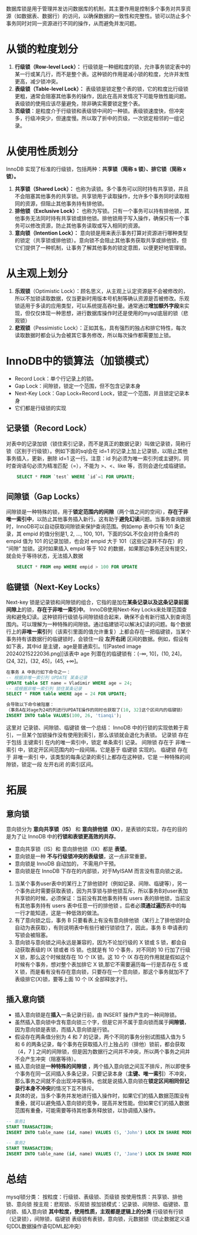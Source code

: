 数据库锁是用于管理并发访问数据库的机制，其主要作用是控制多个事务对共享资源（如数据表、数据行）的访问，以确保数据的一致性和完整性。锁可以防止多个事务同时对同一资源进行不同的操作，从而避免并发问题。
# 从锁的粒度划分
1. **行级锁（Row-level Lock）：** 行级锁是一种细粒度的锁，允许事务锁定表中的某一行或某几行，而不是整个表。这种锁的作用是减小锁的粒度，允许并发性更高，减少锁冲突。
2. **表级锁（Table-level Lock）：** 表级锁是锁定整个表的锁，它的粒度比行级锁更粗，通常会阻塞其他事务的操作，因此在高并发情况下可能导致性能问题。表级锁的使用应该尽量避免，除非确实需要锁定整个表。
3. **页级锁**：是粒度介于行级锁和表级锁中间的一种锁。表级锁速度快，但冲突多，行级冲突少，但速度慢。所以取了折中的页级，一次锁定相邻的一组记录。
# 从使用性质划分
InnoDB 实现了标准的行级锁，包括两种：**共享锁（简称 s 锁）、排它锁（简称 x 锁）。**
1. **共享锁（Shared Lock）：** 也称为读锁。多个事务可以同时持有共享锁，并且不会阻塞其他事务的共享锁。共享锁用于读取操作，允许多个事务同时读取相同的资源，但阻止其他事务持有排他锁。
2. **排他锁（Exclusive Lock）：** 也称为写锁。只有一个事务可以持有排他锁，其他事务无法同时持有共享锁或排他锁。排他锁用于写入操作，确保只有一个事务可以修改资源，防止其他事务读取或写入相同的资源。
3.  **意向锁（Intention Lock）：** 意向锁是用来表示事务打算对资源进行哪种类型的锁定（共享锁或排他锁）。意向锁不会阻止其他事务获取共享或排他锁，但它们提供了一种机制，让事务了解其他事务的锁定意图，以便更好地管理锁。
# 从主观上划分
1. **乐观锁**（Optimistic Lock）：顾名思义，从主观上认定资源是不会被修改的，所以不加锁读取数据，仅当更新时用版本号机制等确认资源是否被修改。乐观锁适用于多读的应用类型，可以系统提高吞吐量。通常通过**增加额外字段**来实现，但仅仅体现一种思想，进行数据库操作时还是使用的mysql底层的锁（悲观锁）
2. **悲观锁**（Pessimistic Lock）：正如其名，具有强烈的独占和排它特性，每次读取数据时都会认为会被其它事务修改，所以每次操作都需要加上锁。
# InnoDB中的锁算法（加锁模式）
- Record Lock：单个行记录上的锁。
- Gap Lock：间隙锁，锁定一个范围，但不包含记录本身
- Next-Key Lock：Gap Lock+Record Lock，锁定一个范围，并且锁定记录本身
- 它们都是行级锁的实现
## 记录锁（Record Lock）
对表中的记录加锁（锁住索引记录，而不是真正的数据记录）叫做记录锁，简称行锁（区别于行级锁）。例如下面的sql会在 id=1 的记录上加上记录锁，以阻止其他事务插入，更新，删除 id=1 这一行。注意：id 列必须为唯一索引列或主键列，同时查询语句必须为精准匹配（=），不能为 >、<、like 等，否则会退化成临键锁。
```SQL
	SELECT * FROM `test` WHERE `id`=1 FOR UPDATE;
```
## 间隙锁（Gap Locks）
间隙锁是一种特殊的锁，用于**锁定范围内的间隙**（两个值之间的空间），**存在于非唯一索引中**，以防止其他事务插入新行。这有助于**避免幻读**问题。当事务查询数据时，InnoDB可以自动获取间隙锁来保护查询范围。例如emp 表中只有 101 条记录，其 empid 的值分别是1, 2, …, 100, 101，下面的SQL不仅会对符合条件的 empid 值为 101 的记录加锁，也会对 empid 大于 101（这些记录并不存在）的 “间隙” 加锁。这时如果插入 empid 等于 102 的数据，如果那边事务还没有提交，就会处于等待状态，无法插入数据
```SQL
	SELECT * FROM emp WHERE empid > 100 FOR UPDATE
```
## 临键锁（Next-Key Locks）
Next-key 锁是记录锁和间隙锁的组合，它指的是加在**某条记录以及这条记录前面间隙上**的锁，**存在于非唯一索引中**。 InnoDB使用Next-Key Locks来处理范围查询和避免幻读。这种锁将行级锁与间隙锁结合起来，确保不会有新行插入到查询范围内。可以理解为一种特殊的间隙锁。通过临建锁可以解决幻读的问题。每个数据行上的**非唯一索引**列（该索引里面的值允许重复）上都会存在一把临键锁，当某个事务持有该数据行的临键锁时，会锁住一段 **左开右闭** 区间的数据。例如，假设有如下表，其中id 是主键，age是普通索引。![[Pasted image 20240215222036.png]]该表中 age 列潜在的临键锁有：(-∞, 10]，(10, 24]，(24, 32]，(32, 45]，(45, +∞]。
```SQL
在事务 A 中执行如下命令之一：
-- 根据非唯一索引列 UPDATE 某条记录 
UPDATE table SET name = Vladimir WHERE age = 24; 
-- 或根据非唯一索引列 锁住某条记录 
SELECT * FROM table WHERE age = 24 FOR UPDATE;

会导致以下命令被阻塞：
（事务A在对age为24的列进行UPDATE操作的同时也获取了(10, 32]这个区间内的临键锁）
INSERT INTO table VALUES(100, 26, 'tianqi');
```
这里对 记录锁、间隙锁、临键锁 做一个总结：
InnoDB 中的行锁的实现依赖于索引，一旦某个加锁操作没有使用到索引，那么该锁就会退化为表锁。
记录锁 存在于包括 主键索引 在内的唯一索引中，锁定 单条索引 记录。
间隙锁 存在于 非唯一索引 中，锁定开区间范围内的一段间隔，它是基于 临键锁 实现的。
临键锁 存在于 非唯一索引 中，该类型的每条记录的索引上都存在这种锁，它是 一种特殊的间隙锁，锁定一段 左开右闭 的索引区间。
# 拓展
## 意向锁
意向锁分为 **意向共享锁（IS）** 和 **意向排他锁（IX）**，是表锁的实现，存在的目的是为了让 InnoDB 中的**行锁和表锁更高效的共存**。
- 意向共享锁（IS）和 意向排他锁（IX）都是 **表锁**。
- 意向锁是一种 **不与行级锁冲突的表级锁**，这一点非常重要。
- 意向锁是 InnoDB 自动加的， 不需用户干预。
- 意向锁是在 InnoDB 下存在的内部锁，对于MyISAM 而言没有意向锁之说。

1. 当某个事务user表中的某行上了排他锁时（例如记录、间隙、临键等），另一个事务此时需要获取表锁，因为共享锁与排他锁互斥，所以事务B对user表加共享锁的时候，必须保证：当前没有其他事务持有 users 表的排他锁，当前没有其他事务持有 users 表中任意一行的排他锁 。后者必**须通过遍历**表中的每一行才能知道，这是一种低效的做法。
2. 有了意向锁之后，事务 B 只要看表上有没有意向排他锁（某行上了排他锁时会自动为表获取），有则说明表中有些行被行锁锁住了，因此，事务 B 申请表的写锁会被阻塞。
3. 意向锁与意向锁之间永远是兼容的，因为不论加行级的 X 锁或 S 锁，都会自动获取表级的 IX 锁或者 IS 锁。也就是有 10 个事务，对不同的 10 行加了行级 X 锁，那么这个时候就存在 10 个 IX 锁。这 10 个 IX 存在的作用就是假如这个时候有个事务，想对整个表加排它 X 锁,那它不需要遍历每一行是否存在 S 或 X 锁，而是看有没有存在意向锁，只要存在一个意向锁，那这个事务就加不了表级排它(X)锁，要等上面 10 个 IX 全部释放才行。
## 插入意向锁
- 插入意向锁是在**插入**一条记录行前，由 INSERT 操作产生的一种间隙锁。
- 虽然插入意向锁中含有意向锁三个字，但是它并不属于意向锁而属于**间隙锁**，因为意向锁是表锁，而插入意向锁是行锁。
- 假设存在两条值分别为 4 和 7 的记录，两个不同的事务分别试图插入值为 5 和 6 的两条记录，每个事务在获取插入行上独占的（排他）锁前，都会获取（4，7 ] 之间的间隙锁，但是因为数据行之间并不冲突，所以两个事务之间并不会产生冲突（阻塞等待）。
- 插入意向锁是**一种特殊的间隙锁** ，两个插入意向锁之间互不排斥，所以即使多个事务在同一区间插入多条记录，只要记录本身（**主键、唯一索引**）不冲突，那么事务之间就不会出现冲突等待。也就是说插入意向锁在**锁定区间相同但记录行本身不冲突**的情况下互不排斥。
- 具体的说，当多个事务并发地进行插入操作时，如果它们的插入数据范围没有重叠，就可以避免插入意向锁的竞争，提高并发性能。但如果它们的插入数据范围有重叠，可能需要等待其他事务释放锁，以协调插入操作。
```SQL
-- 事务1
START TRANSACTION;
INSERT INTO table_name (id, name) VALUES (5, 'John') LOCK IN SHARE MODE;

-- 事务2
START TRANSACTION;
INSERT INTO table_name (id, name) VALUES (7, 'Jane') LOCK IN SHARE MODE; -- 不会被阻塞，因为是不同的索引区间
```
# 总结
mysql锁分类：
按粒度：行级锁、表级锁、页级锁
按使用性质：共享锁、排他锁、意向锁
按主观：悲观锁、乐观锁
按加锁模式：记录锁、间隙锁、临键锁、意向锁、插入意向锁
**其中粒度，使用性质，主观都是逻辑上的分类**
行级锁有行锁（记录锁），间隙锁，临键锁
表级锁有表锁，意向锁，元数据锁（防止数据定义语句DDL数据操作语句DML起冲突）
